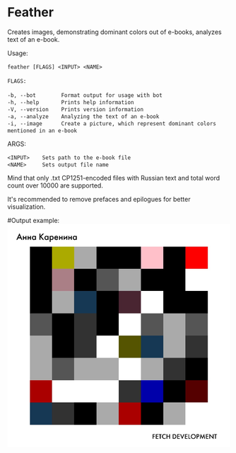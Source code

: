 # Feather
Creates images, demonstrating dominant colors out of e-books, analyzes text of an e-book.

Usage:

    feather [FLAGS] <INPUT> <NAME>
    
    FLAGS:
    
    -b, --bot        Format output for usage with bot
    -h, --help       Prints help information
    -V, --version    Prints version information
    -a, --analyze    Analyzing the text of an e-book
    -i, --image      Create a picture, which represent dominant colors mentioned in an e-book

ARGS:
    
    <INPUT>    Sets path to the e-book file
    <NAME>     Sets output file name

Mind that only .txt CP1251-encoded files with Russian text and total word count over 10000 are supported.

It's recommended to remove prefaces and epilogues for better visualization.

#Output example:
![alt text](https://github.com/Fetch-Development/Feather/blob/master/Examples/IMAGE%202020-05-30%2013:56:01.jpg)
